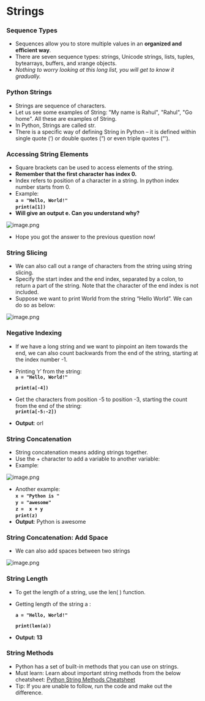 # Strings

### Sequence Types

* Sequences allow you to store multiple values in an **organized and efficient way**.
* There are seven sequence types: strings, Unicode strings, lists, tuples, bytearrays, buffers, and xrange objects.
* _Nothing to worry looking at this long list, you will get to know it gradually._

### Python Strings

* Strings are sequence of characters.
* Let us see some examples of String: "My name is Rahul", "Rahul", "Go home". All these are examples of String.
* In Python, Strings are called str.
* There is a specific way of defining String in Python – it is defined within single quote (‘) or double quotes (“) or even triple quotes (“‘).

### Accessing String Elements

* Square brackets can be used to access elements of the string.
* **Remember that the first character has index 0.**
* Index refers to position of a character in a string. In python index number starts from 0.
* Example: \
  **`a = "Hello, World!"`**\
  **`print(a[1])`**
* **Will give an output e. Can you understand why?**

![image.png](https://dphi-live.s3.amazonaws.com/media_uploads/image_e25fba17090d4b7fa3568c1fa7ac5773.png)

* Hope you got the answer to the previous question now!

### String Slicing

* We can also call out a range of characters from the string using string slicing.
* Specify the start index and the end index, separated by a colon, to return a part of the string. Note that the character of the end index is not included.
* Suppose we want to print World from the string “Hello World”. We can do so as below:

![image.png](https://dphi-live.s3.amazonaws.com/media_uploads/image_d87f6a4428d7403c898454d5b5130844.png)

### Negative Indexing

* If we have a long string and we want to pinpoint an item towards the end, we can also count backwards from the end of the string, starting at the index number -1.
*   Printing ‘r’ from the string:\
    **`a = "Hello, World!"`**

    **`print(a[-4])`**
* Get the characters from position -5 to position -3, starting the count from the end of the string: \
  **`print(a[-5:-2])`**
* **Output**: orl

### String Concatenation

* String concatenation means adding strings together.
* Use the + character to add a variable to another variable:
*   Example:

![image.png](https://dphi-live.s3.amazonaws.com/media_uploads/image_f99e3cec855e4e0ca673520d682ec3d8.png)
* Another example:\
  **`x = "Python is "`**\
  **`y = "awesome"`**\
  **`z =  x + y`**\
  **`print(z)`**
* **Output**: Python is awesome

### String Concatenation: Add Space

* We can also add spaces between two strings

![image.png](https://dphi-live.s3.amazonaws.com/media_uploads/image_8d557ac674d54f3daff8c4324c7e1719.png)

### String Length

* To get the length of a string, use the len( ) function.
*   Getting length of the string a :

    **`a = "Hello, World!"`**

    **`print(len(a))`**
* **Output: 13**

### **String Methods**

* Python has a set of built-in methods that you can use on strings.
* Must learn: Learn about important string methods from the below cheatsheet: [Python String Methods Cheatsheet](https://www.codecademy.com/learn/learn-python-3/modules/learn-python3-strings/cheatsheet)&#x20;
* Tip: If you are unable to follow, run the code and make out the difference.